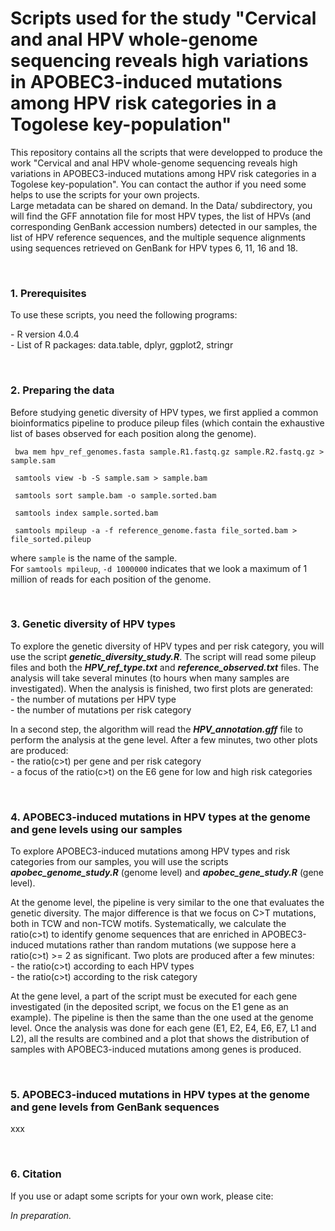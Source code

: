 # Scripts used for the study "Cervical and anal HPV whole-genome sequencing reveals high variations in APOBEC3-induced mutations among HPV risk categories in a Togolese key-population"
<p>This repository contains all the scripts that were developped to produce the work "Cervical and anal HPV whole-genome sequencing reveals high variations in APOBEC3-induced mutations among HPV risk categories in a Togolese key-population". You can contact the author if you need some helps to use the scripts for your own projects.<br>
 Large metadata can be shared on demand. In the Data/ subdirectory, you will find the GFF annotation file for most HPV types, the list of HPVs (and corresponding GenBank accession numbers) detected in our samples, the list of HPV reference sequences, and the multiple sequence alignments using sequences retrieved on GenBank for HPV types 6, 11, 16 and 18.</p>
 <br>
<h3>1. Prerequisites</h3>
 <p>To use these scripts, you need the following programs:</p>
 <p>
 - R version 4.0.4<br>
 - List of R packages: data.table, dplyr, ggplot2, stringr</p>
 <br>
 <h3>2. Preparing the data</h3>
 <p>Before studying genetic diversity of HPV types, we first applied a common bioinformatics pipeline to produce pileup files (which contain the exhaustive list of bases observed for each position along the genome).</p>
  <p><code> bwa mem hpv_ref_genomes.fasta sample.R1.fastq.gz sample.R2.fastq.gz > sample.sam</code></p>
 <p><code> samtools view -b -S sample.sam > sample.bam</code></p>
 <p><code> samtools sort sample.bam -o sample.sorted.bam </code></p>
 <p><code> samtools index sample.sorted.bam</code></p>
  <p><code> samtools mpileup -a -f reference_genome.fasta file_sorted.bam > file_sorted.pileup</code></p>
  <p>where <code>sample</code> is the name of the sample.
<br>
 For <code>samtools mpileup</code>, <code>-d 1000000</code> indicates that we look a maximum of 1 million of reads for each position of the genome.</p>
 <br>
 <h3>3. Genetic diversity of HPV types</h3>
 <p>To explore the genetic diversity of HPV types and per risk category, you will use the script <i><b>genetic_diversity_study.R</b></i>. The script will read some pileup files and both the <i><b>HPV_ref_type.txt</b></i> and <i><b>reference_observed.txt</b></i> files. The analysis will take several minutes (to hours when many samples are investigated). When the analysis is finished, two first plots are generated:
<br>- the number of mutations per HPV type
<br>- the number of mutations per risk category</p>
 <p> In a second step, the algorithm will read the <i><b> HPV_annotation.gff</b></i> file to perform the analysis at the gene level. After a few minutes, two other plots are produced:
<br>- the ratio(c>t) per gene and per risk category
<br>- a focus of the ratio(c>t) on the E6 gene for low and high risk categories</p>
 <br>
  <h3>4. APOBEC3-induced mutations in HPV types at the genome and gene levels using our samples</h3>
 <p>To explore APOBEC3-induced mutations among HPV types and risk categories from our samples, you will use the scripts <i><b>apobec_genome_study.R</b></i> (genome level) and <i><b>apobec_gene_study.R</b></i> (gene level).</p>
 <p>At the genome level, the pipeline is very similar to the one that evaluates the genetic diversity. The major difference is that we focus on C>T mutations, both in TCW and non-TCW motifs. Systematically, we calculate the ratio(c>t) to identify genome sequences that are enriched in APOBEC3-induced mutations rather than random mutations (we suppose here a ratio(c>t) >= 2 as significant. Two plots are produced after a few minutes:
<br>- the ratio(c>t) according to each HPV types
<br>- the ratio(c>t) according to the risk category</p>
 <p>At the gene level, a part of the script must be executed for each gene investigated (in the deposited script, we  focus on the E1 gene as an example). The pipeline is then the same than the one used at the genome level. Once the analysis was done for each gene (E1, E2, E4, E6, E7, L1 and L2), all the results are combined and a plot that shows the distribution of samples with APOBEC3-induced mutations among genes is produced.</p>
 <br>
  <h3>5. APOBEC3-induced mutations in HPV types at the genome and gene levels from GenBank sequences</h3>
 <p>xxx</p>
 <br>
 <h3>6. Citation</h3>
 <p>If you use or adapt some scripts for your own work, please cite:</p>
 <p><i>In preparation.</i></p>
